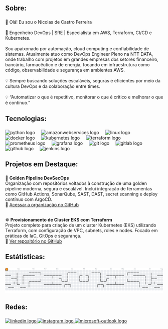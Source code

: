 <h2 align="left">Sobre:</h2>

###

<p align="left">👋 Olá! Eu sou o Nicolas de Castro Ferreira<br><br>🎯 Engenheiro DevOps | SRE | Especialista em AWS, Terraform, CI/CD e Kubernetes.<br><br>Sou apaixonado por automação, cloud computing e confiabilidade de sistemas. Atualmente atuo como DevOps Engineer Pleno na NTT DATA, onde trabalho com projetos em grandes empresas dos setores financeiro, bancário, farmacêutico e de energia, focando em infraestrutura como código, observabilidade e segurança em ambientes AWS.<br><br>💡 Sempre buscando soluções escaláveis, seguras e eficientes por meio da cultura DevOps e da colaboração entre times.<br><br>💡 “Automatizar o que é repetitivo, monitorar o que é crítico e melhorar o que é contínuo.”</p>

###

<h2 align="left">Tecnologias:</h2>

###

<div align="left">
  <img src="https://skillicons.dev/icons?i=py" height="40" alt="python logo"  />
  <img width="12" />
  <img src="https://skillicons.dev/icons?i=aws" height="40" alt="amazonwebservices logo"  />
  <img width="12" />
  <img src="https://skillicons.dev/icons?i=linux" height="40" alt="linux logo"  />
  <img width="12" />
  <img src="https://skillicons.dev/icons?i=docker" height="40" alt="docker logo"  />
  <img width="12" />
  <img src="https://skillicons.dev/icons?i=kubernetes" height="40" alt="kubernetes logo"  />
  <img width="12" />
  <img src="https://cdn.jsdelivr.net/gh/devicons/devicon/icons/terraform/terraform-original.svg" height="40" alt="terraform logo"  />
  <img width="12" />
  <img src="https://cdn.simpleicons.org/prometheus/E6522C" height="40" alt="prometheus logo"  />
  <img width="12" />
  <img src="https://cdn.jsdelivr.net/gh/devicons/devicon/icons/grafana/grafana-original.svg" height="40" alt="grafana logo"  />
  <img width="12" />
  <img src="https://skillicons.dev/icons?i=git" height="40" alt="git logo"  />
  <img width="12" />
  <img src="https://skillicons.dev/icons?i=gitlab" height="40" alt="gitlab logo"  />
  <img width="12" />
  <img src="https://skillicons.dev/icons?i=github" height="40" alt="github logo"  />
  <img width="12" />
  <img src="https://skillicons.dev/icons?i=jenkins" height="40" alt="jenkins logo"  />
</div>

###

<h2 align="left">Projetos em Destaque:</h2>

###

<p align="left">
  🔁 <strong>Golden Pipeline DevSecOps</strong><br>
  Organização com repositórios voltados à construção de uma golden pipeline moderna, segura e escalável. Inclui integração de ferramentas como GitHub Actions, SonarQube, SAST, DAST, secret scanning e deploy contínuo com ArgoCD.<br>
  🔗 <a href="https://github.com/orgs/golden-pipeline/repositories" target="_blank">Acessar a organização no GitHub</a><br><br>

  ☸️ <strong>Provisionamento de Cluster EKS com Terraform</strong><br>
  Projeto completo para criação de um cluster Kubernetes (EKS) utilizando Terraform, com configuração de VPC, subnets, roles e nodes. Focado em práticas de IaC, GitOps e segurança.<br>
  🔗 <a href="https://github.com/Estudo-DevOps/aws-eks-cluster-iac" target="_blank">Ver repositório no GitHub</a>
</p>


###

<h2 align="left">Estátisticas:</h2>

###

<picture>
  <source media="(prefers-color-scheme: dark)" srcset="https://raw.githubusercontent.com/Nicolascf/Nicolascf/output/pacman-contribution-graph-dark.svg">
  <source media="(prefers-color-scheme: light)" srcset="https://raw.githubusercontent.com/Nicolascf/Nicolascf/output/pacman-contribution-graph.svg">
  <img alt="pacman contribution graph" src="https://raw.githubusercontent.com/Nicolascf/Nicolascf/output/pacman-contribution-graph.svg">
</picture>

###

<h2 align="left">Redes:</h2>

###

<div align="left">
  <a href="www.linkedin.com/in/ndcferr" target="_blank">
    <img src="https://raw.githubusercontent.com/maurodesouza/profile-readme-generator/master/src/assets/icons/social/linkedin/default.svg" width="52" height="40" alt="linkedin logo"  />
  </a>
  <a href="https://www.instagram.com/nicolascf18/" target="_blank">
    <img src="https://raw.githubusercontent.com/maurodesouza/profile-readme-generator/master/src/assets/icons/social/instagram/default.svg" width="52" height="40" alt="instagram logo"  />
  </a>
  <a href="nicolas_castro123@hotmail.com" target="_blank">
    <img src="https://raw.githubusercontent.com/maurodesouza/profile-readme-generator/master/src/assets/icons/social/microsoft-outlook/default.svg" width="52" height="40" alt="microsoft-outlook logo"  />
  </a>
</div>

###
